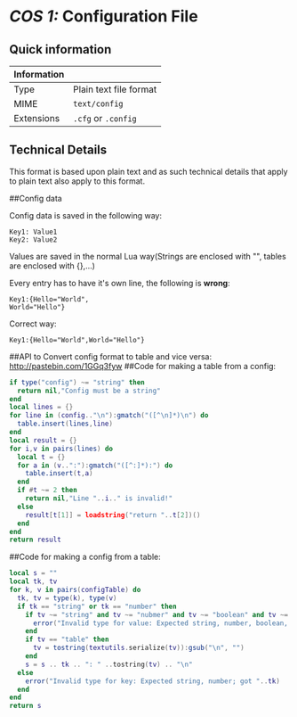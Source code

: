 # *COS 1:* Configuration File

## Quick information

| Information |                           |
| ----------- | ------------------------- |
| Type        | Plain text file format    |
| MIME        | `text/config`             |
| Extensions  | `.cfg` or `.config`       |

## Technical Details
This format is based upon plain text and as such technical details that apply to plain text also apply to this format.

##Config data

Config data is saved in the following way:

```
Key1: Value1
Key2: Value2
```

Values are saved in the normal Lua way(Strings are enclosed with "", tables are enclosed with {},...)

Every entry has to have it's own line, the following is __wrong__:
```
Key1:{Hello="World",
World="Hello"}
```
Correct way:
```
Key1:{Hello="World",World="Hello"}
```
##API to Convert config format to table and vice versa:
http://pastebin.com/1GGq3fyw
##Code for making a table from a config:
```lua
if type("config") ~= "string" then
  return nil,"Config must be a string"
end
local lines = {}
for line in (config.."\n"):gmatch("([^\n]*)\n") do
  table.insert(lines,line)
end
local result = {}
for i,v in pairs(lines) do
  local t = {}
  for a in (v..":"):gmatch("([^:]*):") do
    table.insert(t,a)
  end
  if #t ~= 2 then
    return nil,"Line "..i.." is invalid!"
  else
    result[t[1]] = loadstring("return "..t[2])()
  end
end
return result
```
##Code for making a config from a table:
```lua
local s = ""
local tk, tv
for k, v in pairs(configTable) do
  tk, tv = type(k), type(v)
  if tk == "string" or tk == "number" then
    if tv ~= "string" and tv ~= "nubmer" and tv ~= "boolean" and tv ~= "table" then
      error("Invalid type for value: Expected string, number, boolean, table; got "..tv)
    end
    if tv == "table" then
      tv = tostring(textutils.serialize(tv)):gsub("\n", "")
    end
    s = s .. tk .. ": " ..tostring(tv) .. "\n"
  else
    error("Invalid type for key: Expected string, number; got "..tk)
  end
end
return s
```
